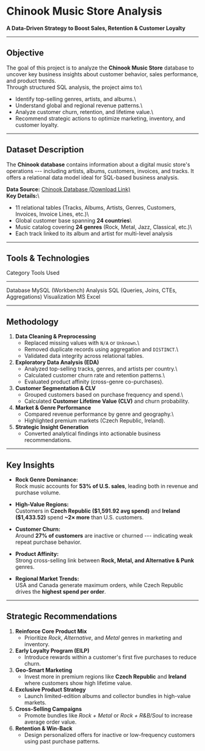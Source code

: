 # Chinook Music Store Analysis

**A Data-Driven Strategy to Boost Sales, Retention & Customer Loyalty**

------------------------------------------------------------------------

## Objective

The goal of this project is to analyze the **Chinook Music Store**
database to uncover key business insights about customer behavior, sales
performance, and product trends.\
Through structured SQL analysis, the project aims to:\
- Identify top-selling genres, artists, and albums.\
- Understand global and regional revenue patterns.\
- Analyze customer churn, retention, and lifetime value.\
- Recommend strategic actions to optimize marketing, inventory, and
customer loyalty.

------------------------------------------------------------------------

## Dataset Description

The **Chinook database** contains information about a digital music
store's operations --- including artists, albums, customers, invoices,
and tracks. It offers a relational data model ideal for SQL-based
business analysis.

**Data Source:** [Chinook Database (Download
Link)](https://drive.google.com/file/d/1nGhcd_eeaIiKb8_UPBykxH1_OxMupi5M/view)\
**Key Details:**\
- 11 relational tables (Tracks, Albums, Artists, Genres, Customers,
Invoices, Invoice Lines, etc.)\
- Global customer base spanning **24 countries**\
- Music catalog covering **24 genres** (Rock, Metal, Jazz, Classical,
etc.)\
- Each track linked to its album and artist for multi-level analysis

------------------------------------------------------------------------

## Tools & Technologies

  Category        Tools Used
  --------------- ------------------------------------------
  Database        MySQL (Workbench)
  Analysis        SQL (Queries, Joins, CTEs, Aggregations)
  Visualization   MS Excel

------------------------------------------------------------------------

## Methodology

1.  **Data Cleaning & Preprocessing**
    -   Replaced missing values with `N/A` or `Unknown`.\
    -   Removed duplicate records using aggregation and `DISTINCT`.\
    -   Validated data integrity across relational tables.
2.  **Exploratory Data Analysis (EDA)**
    -   Analyzed top-selling tracks, genres, and artists per country.\
    -   Calculated customer churn rate and retention patterns.\
    -   Evaluated product affinity (cross-genre co-purchases).
3.  **Customer Segmentation & CLV**
    -   Grouped customers based on purchase frequency and spend.\
    -   Calculated **Customer Lifetime Value (CLV)** and churn
        probability.
4.  **Market & Genre Performance**
    -   Compared revenue performance by genre and geography.\
    -   Highlighted premium markets (Czech Republic, Ireland).
5.  **Strategic Insight Generation**
    -   Converted analytical findings into actionable business
        recommendations.

------------------------------------------------------------------------

## Key Insights

-   **Rock Genre Dominance:**\
    Rock music accounts for **53% of U.S. sales**, leading both in
    revenue and purchase volume.

-   **High-Value Regions:**\
    Customers in **Czech Republic (\$1,591.92 avg spend)** and **Ireland
    (\$1,433.52)** spend **\~2× more** than U.S. customers.

-   **Customer Churn:**\
    Around **27% of customers** are inactive or churned --- indicating
    weak repeat purchase behavior.

-   **Product Affinity:**\
    Strong cross-selling link between **Rock, Metal, and Alternative &
    Punk** genres.

-   **Regional Market Trends:**\
    USA and Canada generate maximum orders, while Czech Republic drives
    the **highest spend per order**.

------------------------------------------------------------------------

## Strategic Recommendations

1.  **Reinforce Core Product Mix**
    -   Prioritize *Rock*, *Alternative*, and *Metal* genres in
        marketing and inventory.
2.  **Early Loyalty Program (EILP)**
    -   Introduce rewards within a customer's first five purchases to
        reduce churn.
3.  **Geo-Smart Marketing**
    -   Invest more in premium regions like **Czech Republic** and
        **Ireland** where customers show high lifetime value.
4.  **Exclusive Product Strategy**
    -   Launch limited-edition albums and collector bundles in
        high-value markets.
5.  **Cross-Selling Campaigns**
    -   Promote bundles like *Rock + Metal* or *Rock + R&B/Soul* to
        increase average order value.
6.  **Retention & Win-Back**
    -   Design personalized offers for inactive or low-frequency
        customers using past purchase patterns.
